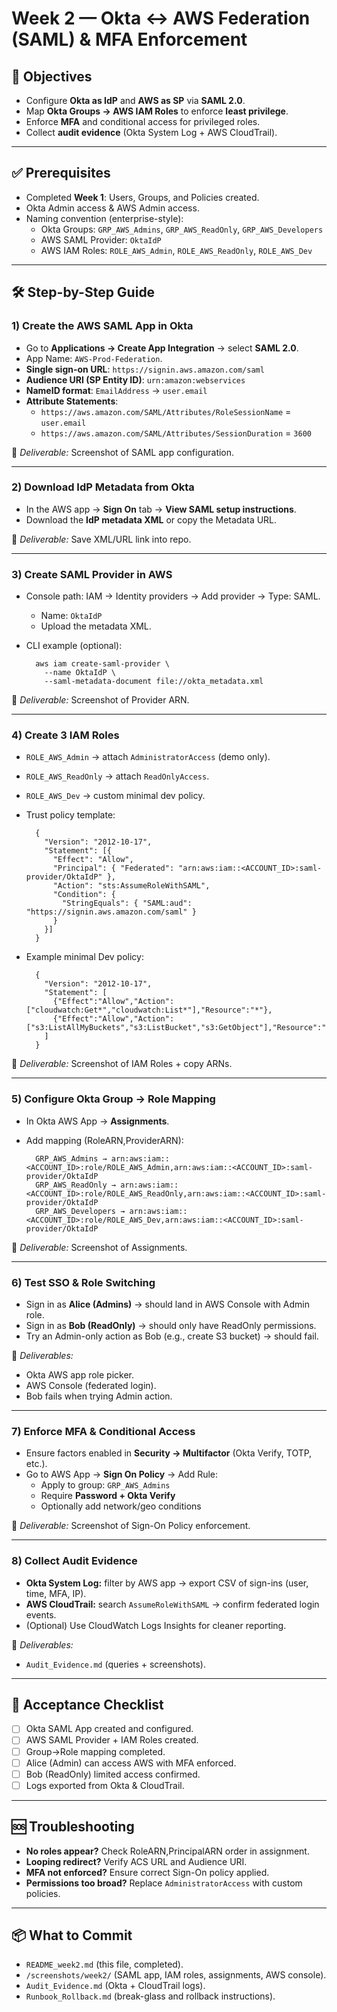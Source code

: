 # Week 2 — Okta ↔ AWS Federation (SAML) & MFA Enforcement

## 🎯 Objectives
- Configure **Okta as IdP** and **AWS as SP** via **SAML 2.0**.
- Map **Okta Groups → AWS IAM Roles** to enforce **least privilege**.
- Enforce **MFA** and conditional access for privileged roles.
- Collect **audit evidence** (Okta System Log + AWS CloudTrail).

---

## ✅ Prerequisites
- Completed **Week 1**: Users, Groups, and Policies created.
- Okta Admin access & AWS Admin access.
- Naming convention (enterprise-style):
  - Okta Groups: `GRP_AWS_Admins`, `GRP_AWS_ReadOnly`, `GRP_AWS_Developers`
  - AWS SAML Provider: `OktaIdP`
  - AWS IAM Roles: `ROLE_AWS_Admin`, `ROLE_AWS_ReadOnly`, `ROLE_AWS_Dev`

---

## 🛠️ Step-by-Step Guide

### 1) Create the AWS SAML App in Okta
- Go to **Applications → Create App Integration** → select **SAML 2.0**.
- App Name: `AWS-Prod-Federation`.
- **Single sign-on URL**: `https://signin.aws.amazon.com/saml`
- **Audience URI (SP Entity ID)**: `urn:amazon:webservices`
- **NameID format**: `EmailAddress` → `user.email`
- **Attribute Statements**:
  - `https://aws.amazon.com/SAML/Attributes/RoleSessionName` = `user.email`
  - `https://aws.amazon.com/SAML/Attributes/SessionDuration` = `3600`

📸 *Deliverable:* Screenshot of SAML app configuration.

---

### 2) Download IdP Metadata from Okta
- In the AWS app → **Sign On** tab → **View SAML setup instructions**.
- Download the **IdP metadata XML** or copy the Metadata URL.

📄 *Deliverable:* Save XML/URL link into repo.

---

### 3) Create SAML Provider in AWS
- Console path: IAM → Identity providers → Add provider → Type: SAML.
  - Name: `OktaIdP`
  - Upload the metadata XML.

- CLI example (optional):

        aws iam create-saml-provider \
          --name OktaIdP \
          --saml-metadata-document file://okta_metadata.xml

📸 *Deliverable:* Screenshot of Provider ARN.

---

### 4) Create 3 IAM Roles
- `ROLE_AWS_Admin` → attach `AdministratorAccess` (demo only).
- `ROLE_AWS_ReadOnly` → attach `ReadOnlyAccess`.
- `ROLE_AWS_Dev` → custom minimal dev policy.

- Trust policy template:

        {
          "Version": "2012-10-17",
          "Statement": [{
            "Effect": "Allow",
            "Principal": { "Federated": "arn:aws:iam::<ACCOUNT_ID>:saml-provider/OktaIdP" },
            "Action": "sts:AssumeRoleWithSAML",
            "Condition": {
              "StringEquals": { "SAML:aud": "https://signin.aws.amazon.com/saml" }
            }
          }]
        }

- Example minimal Dev policy:

        {
          "Version": "2012-10-17",
          "Statement": [
            {"Effect":"Allow","Action":["cloudwatch:Get*","cloudwatch:List*"],"Resource":"*"},
            {"Effect":"Allow","Action":["s3:ListAllMyBuckets","s3:ListBucket","s3:GetObject"],"Resource":"*"}
          ]
        }

📸 *Deliverable:* Screenshot of IAM Roles + copy ARNs.

---

### 5) Configure Okta Group → Role Mapping
- In Okta AWS App → **Assignments**.
- Add mapping (RoleARN,ProviderARN):

        GRP_AWS_Admins → arn:aws:iam::<ACCOUNT_ID>:role/ROLE_AWS_Admin,arn:aws:iam::<ACCOUNT_ID>:saml-provider/OktaIdP
        GRP_AWS_ReadOnly → arn:aws:iam::<ACCOUNT_ID>:role/ROLE_AWS_ReadOnly,arn:aws:iam::<ACCOUNT_ID>:saml-provider/OktaIdP
        GRP_AWS_Developers → arn:aws:iam::<ACCOUNT_ID>:role/ROLE_AWS_Dev,arn:aws:iam::<ACCOUNT_ID>:saml-provider/OktaIdP

📸 *Deliverable:* Screenshot of Assignments.

---

### 6) Test SSO & Role Switching
- Sign in as **Alice (Admins)** → should land in AWS Console with Admin role.
- Sign in as **Bob (ReadOnly)** → should only have ReadOnly permissions.
- Try an Admin-only action as Bob (e.g., create S3 bucket) → should fail.

📸 *Deliverables:*
- Okta AWS app role picker.
- AWS Console (federated login).
- Bob fails when trying Admin action.

---

### 7) Enforce MFA & Conditional Access
- Ensure factors enabled in **Security → Multifactor** (Okta Verify, TOTP, etc.).
- Go to AWS App → **Sign On Policy** → Add Rule:
  - Apply to group: `GRP_AWS_Admins`
  - Require **Password + Okta Verify**
  - Optionally add network/geo conditions

📸 *Deliverable:* Screenshot of Sign-On Policy enforcement.

---

### 8) Collect Audit Evidence
- **Okta System Log:** filter by AWS app → export CSV of sign-ins (user, time, MFA, IP).
- **AWS CloudTrail:** search `AssumeRoleWithSAML` → confirm federated login events.
- (Optional) Use CloudWatch Logs Insights for cleaner reporting.

📄 *Deliverables:*
- `Audit_Evidence.md` (queries + screenshots).

---

## 🧪 Acceptance Checklist
- [ ] Okta SAML App created and configured.
- [ ] AWS SAML Provider + IAM Roles created.
- [ ] Group→Role mapping completed.
- [ ] Alice (Admin) can access AWS with MFA enforced.
- [ ] Bob (ReadOnly) limited access confirmed.
- [ ] Logs exported from Okta & CloudTrail.

---

## 🆘 Troubleshooting
- **No roles appear?** Check RoleARN,PrincipalARN order in assignment.
- **Looping redirect?** Verify ACS URL and Audience URI.
- **MFA not enforced?** Ensure correct Sign-On policy applied.
- **Permissions too broad?** Replace `AdministratorAccess` with custom policies.

---

## 📦 What to Commit
- `README_week2.md` (this file, completed).
- `/screenshots/week2/` (SAML app, IAM roles, assignments, AWS console).
- `Audit_Evidence.md` (Okta + CloudTrail logs).
- `Runbook_Rollback.md` (break-glass and rollback instructions).
